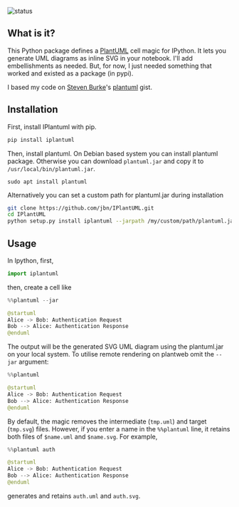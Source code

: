 ![status](https://travis-ci.org/jbn/IPlantUML.svg?branch=master)

## What is it?

This Python package defines a [PlantUML](http://plantuml.com) cell magic for IPython. It lets you generate UML diagrams as inline SVG in your notebook. I'll add embellishments as needed. But, for now, I just needed something that worked and existed as a package (in pypi).

I based my code on [Steven Burke](https://github.com/sberke)'s [plantuml](http://chickenbit.com/blog/2014/10/inline-plantuml-diagrams-in-ipython-notebook) gist.

Installation
------------

First, install IPlantuml with pip.

```bash
pip install iplantuml
```

Then, install plantuml. On Debian based system you can install plantuml package. Otherwise you can download `plantuml.jar` and copy it to
`/usr/local/bin/plantuml.jar`.

    sudo apt install plantuml

Alternatively you can set a custom path for plantuml.jar during installation

```bash
git clone https://github.com/jbn/IPlantUML.git
cd IPlantUML
python setup.py install iplantuml --jarpath /my/custom/path/plantuml.jar
```

Usage
-----

In Ipython, first,

```python
import iplantuml
```

then, create a cell like

```python
%%plantuml --jar

@startuml
Alice -> Bob: Authentication Request
Bob --> Alice: Authentication Response
@enduml
```

The output will be the generated SVG UML diagram using the plantuml.jar on your local system. To utilise remote rendering on plantweb omit the `--jar` argument:

```python
%%plantuml

@startuml
Alice -> Bob: Authentication Request
Bob --> Alice: Authentication Response
@enduml
```


By default, the magic removes the intermediate (`tmp.uml`) and target (`tmp.svg`) files. However, if you enter a name in the `%%plantuml` line, it retains both files of `$name.uml` and `$name.svg`. For example,

```python
%%plantuml auth

@startuml
Alice -> Bob: Authentication Request
Bob --> Alice: Authentication Response
@enduml
```

generates and retains `auth.uml` and `auth.svg`.
